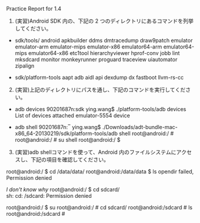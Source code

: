 Practice Report for 1.4
1. (実習)Android SDK 内の、下記の 2 つのディレクトリにあるコマンドを列挙してください。
* sdk/tools/
android
apkbuilder
ddms
dmtracedump
draw9patch
emulator
emulator-arm
emulator-mips
emulator-x86
emulator64-arm
emulator64-mips
emulator64-x86
etc1tool
hierarchyviewer
hprof-conv
jobb
lint
mksdcard
monitor
monkeyrunner
proguard
traceview
uiautomator
zipalign

* sdk/platform-tools
aapt
adb
aidl
api
dexdump
dx
fastboot
llvm-rs-cc

2. (実習)上記のディレクトリにパスを通し、下記のコマンドを実行してください。
* adb devices
90201687n:sdk ying.wang$ ./platform-tools/adb devices
List of devices attached 
emulator-5554	device

* adb shell
90201687n:‾ ying.wang$ ./Downloads/adt-bundle-mac-x86_64-20130219/sdk/platform-tools/adb shell
root@android:/ #
root@android:/ # su shell
root@android:/ $ 

3. (実習)adb shellコマンドを使って、Android 内のファイルシステムにアクセスし、下記の項目を確認してください。

root@android:/ $ cd /data/data/
root@android:/data/data $ ls
opendir failed, Permission denied

*I don't know why*
root@android:/ $ cd sdcard/                                                    
sh: cd: /sdcard: Permission denied

root@android:/ $ su 
root@android:/ # cd sdcard/
root@android:/sdcard # ls
root@android:/sdcard # 






















































